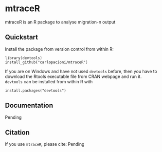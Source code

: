 # mtraceR
mtraceR is an R package to analyse migration-n output

## Quickstart
Install the package from version control from within R:
```
library(devtools)
install_github("carlopacioni/mtraceR")
```
If you are on Windows and have not used `devtools` before, then you have to 
download the Rtools executable file from CRAN webpage and run it. `devtools` can 
be installed from within R with 
```
install.packages("devtools")
```

## Documentation
Pending

## Citation
If you use `mtraceR`, please cite:
Pending